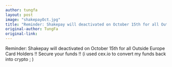 ```yaml
---
author: tungfa
layout: post
image: "shakepayOct.jpg"
title: "Reminder: Shakepay will deactivated on October 15th for all Outside Europe Card Holders !"
original-author: TungFa
original-link:
---
```


Reminder: Shakepay will deactivated on October 15th for all Outside Europe Card Holders !! Secure your funds !! (i used cex.io to convert my funds back into crypto ; )
